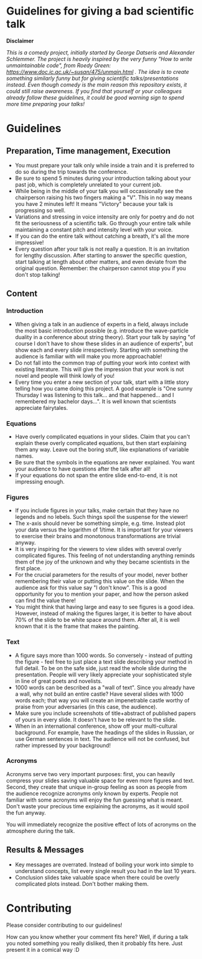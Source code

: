 # Guidelines for giving a bad scientific talk

**Disclaimer**

*This is a comedy project, initially started by George Datseris and Alexander Schlemmer. The project is heavily inspired by the very funny "How to write unmaintainable code", from Roedy Green: https://www.doc.ic.ac.uk/~susan/475/unmain.html . The idea is to create something similarly funny but for giving scientific talks/presentations instead. Even though comedy is the main reason this repository exists, it could still raise awareness. If you find that yourself or your colleagues already follow these guidelines, it could be good warning sign to spend more time preparing your talks!*

# Guidelines

## Preparation, Time management, Execution
* You must prepare your talk only while inside a train and it is preferred to do so during the trip towards the conference.
* Be sure to spend 5 minutes during your introduction talking about your past job, which is completely unrelated to your current job.
* While being in the middle of your talk you will occassionally see the chairperson raising his two fingers making a "V". This in no way means you have 2 minutes left! It means "Victory" because your talk is progressing so well.
* Variations and stressing in voice intensity are only for poetry and do not fit the seriousness of a scientific talk. Go through your entire talk while maintaining a constant pitch and intensity level with your voice.
* If you can do the entire talk without catching a breath, it's all the more impressive!
* Every question after your talk is not really a question. It is an invitation for lengthy discussion. After starting to answer the specific question, start talking at length about other matters, and even deviate from the original question. Remember: the chairperson cannot stop you if you don't stop talking!

## Content
### Introduction
* When giving a talk in an audience of experts in a field, always include the most basic introduction possible (e.g. introduce the wave-particle duality in a conference about string theory). Start your talk by saying "of course I don't have to show these slides in an audience of experts", but show each and every slide irrespectively. Starting with something the audience is familiar with will make you more approachable!
* Do not fall into the common trap of putting your work into context with existing literature. This will give the impression that your work is not novel and people will think lowly of you!
* Every time you enter a new section of your talk, start with a little story telling how you came doing this project. A good example is "One sunny Thursday I was listening to this talk... and that happened... and I remembered my bachelor days...". It is well known that scientists appreciate fairytales. 

### Equations
* Have overly complicated equations in your slides. Claim that you can't explain these overly complicated equations, but then start explaining them any way.
  Leave out the boring stuff, like explanations of variable names.
* Be sure that the symbols in the equations are never explained. You want your audience to have questions after the talk after all!
* If your equations do not span the entire slide end-to-end, it is not impressing enough.


### Figures
* If you include figures in your talks, make certain that they have no legends and no lebels. Such things spoil the suspense for the viewer!
* The x-axis should never be something simple, e.g. time. Instead plot your data versus the logarithm of 1/time. It is important for your viewers to exercise their brains and monotonous transformations are trivial anyway.
* It is very inspiring for the viewers to view slides with several overly complicated figures. This feeling of not understanding anything reminds them of the joy of the unknown and why they became scientists in the first place.
* For the crucial parameters for the results of your model, never bother remembering their value or putting this value on the slide. When the audience ask for this value say "I don't know". This is a good opportunity for you to mention your paper, and how the person asked can find the value there!
* You might think that having large and easy to see figures is a good idea. However, instead of making the figures larger, it is better to have about 70% of the slide to be white space around them. After all, it is well known that it is the frame that makes the painting.

### Text
* A figure says more than 1000 words. So conversely - instead of putting the figure - feel free to just place a text slide describing your method in full detail. To be on the safe side, just read the whole slide during the presentation. People will very likely appreciate your sophisticated style in line of great poets and novelists.
* 1000 words can be described as a "wall of text". Since you already have a wall, why not build an entire castle? Have several slides with 1000 words each; that way you will create an impenetrable castle worthy of praise from your adversaries (in this case, the audience).
* Make sure you include screenshots of title+abstract of published papers of yours in every slide. It doesn't have to be relevant to the slide.
* When in an international conference, show off your multi-cultural background. For example, have the headings of the slides in Russian, or use German sentences in text. The audience will not be confused, but rather impressed by your background!

### Acronyms

Acronyms serve two very important purposes: first, you can heavily compress your slides saving valuable space for even more figures and text.
Second, they create that unique in-group feeling as soon as people from the audience recognize acronyms only known by experts. People not familiar with some acronyms will enjoy the fun guessing what is meant.
Don't waste your precious time explaining the acronyms, as it would spoil the fun anyway.

You will immediately recognize the positive effect of lots of acronyms on the atmosphere during the talk.


## Results & Messages
* Key messages are overrated. Instead of boiling your work into simple to understand concepts, list every single result you had in the last 10 years.
* Conclusion slides take valuable space when there could be overly complicated plots instead. Don't bother making them.

# Contributing
Please consider contributing to our guidelines!

How can you know whether your comment fits here? Well, if during a talk you noted something you really disliked, then it probably fits here. Just present it in a comical way :D
